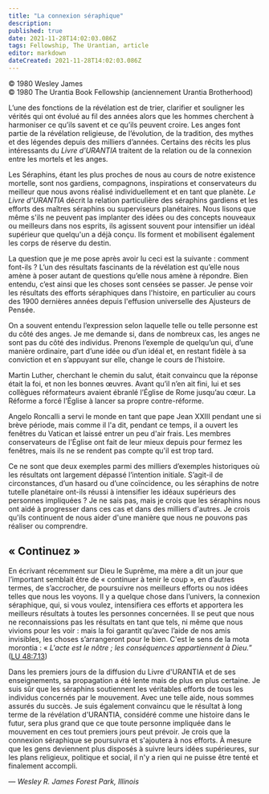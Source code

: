 ```yaml
---
title: "La connexion séraphique"
description: 
published: true
date: 2021-11-28T14:02:03.086Z
tags: Fellowship, The Urantian, article
editor: markdown
dateCreated: 2021-11-28T14:02:03.086Z
---
```


<p class="v-card v-sheet theme--light grey lighten-3 px-2">© 1980 Wesley James<br>© 1980 The Urantia Book Fellowship (anciennement Urantia Brotherhood)</p>


L’une des fonctions de la révélation est de trier, clarifier et souligner les vérités qui ont évolué au fil des années alors que les hommes cherchent à harmoniser ce qu’ils savent et ce qu’ils peuvent croire. Les anges font partie de la révélation religieuse, de l’évolution, de la tradition, des mythes et des légendes depuis des milliers d’années. Certains des récits les plus intéressants du _Livre d'URANTIA_ traitent de la relation ou de la connexion entre les mortels et les anges.

Les Séraphins, étant les plus proches de nous au cours de notre existence mortelle, sont nos gardiens, compagnons, inspirations et conservateurs du meilleur que nous avons réalisé individuellement et en tant que planète. _Le Livre d'URANTIA_ décrit la relation particulière des séraphins gardiens et les efforts des maîtres séraphins ou superviseurs planétaires. Nous lisons que même s'ils ne peuvent pas implanter des idées ou des concepts nouveaux ou meilleurs dans nos esprits, ils agissent souvent pour intensifier un idéal supérieur que quelqu'un a déjà conçu. Ils forment et mobilisent également les corps de réserve du destin.

La question que je me pose après avoir lu ceci est la suivante : comment font-ils ? L’un des résultats fascinants de la révélation est qu’elle nous amène à poser autant de questions qu’elle nous amène à répondre. Bien entendu, c’est ainsi que les choses sont censées se passer. Je pense voir les résultats des efforts séraphiques dans l'histoire, en particulier au cours des 1900 dernières années depuis l'effusion universelle des Ajusteurs de Pensée.

On a souvent entendu l’expression selon laquelle telle ou telle personne est du côté des anges. Je me demande si, dans de nombreux cas, les anges ne sont pas du côté des individus. Prenons l’exemple de quelqu’un qui, d’une manière ordinaire, part d’une idée ou d’un idéal et, en restant fidèle à sa conviction et en s’appuyant sur elle, change le cours de l’histoire.

Martin Luther, cherchant le chemin du salut, était convaincu que la réponse était la foi, et non les bonnes œuvres. Avant qu’il n’en ait fini, lui et ses collègues réformateurs avaient ébranlé l’Église de Rome jusqu’au cœur. La Réforme a forcé l’Église à lancer sa propre contre-réforme.

Angelo Roncalli a servi le monde en tant que pape Jean XXIII pendant une si brève période, mais comme il l'a dit, pendant ce temps, il a ouvert les fenêtres du Vatican et laissé entrer un peu d'air frais. Les membres conservateurs de l'Église ont fait de leur mieux depuis pour fermez les fenêtres, mais ils ne se rendent pas compte qu'il est trop tard.

Ce ne sont que deux exemples parmi des milliers d’exemples historiques où les résultats ont largement dépassé l’intention initiale. S’agit-il de circonstances, d’un hasard ou d’une coïncidence, ou les séraphins de notre tutelle planétaire ont-ils réussi à intensifier les idéaux supérieurs des personnes impliquées ? Je ne sais pas, mais je crois que les séraphins nous ont aidé à progresser dans ces cas et dans des milliers d'autres. Je crois qu'ils continuent de nous aider d'une manière que nous ne pouvons pas réaliser ou comprendre.

## « Continuez »

En écrivant récemment sur Dieu le Suprême, ma mère a dit un jour que l’important semblait être de « continuer à tenir le coup », en d’autres termes, de s’accrocher, de poursuivre nos meilleurs efforts ou nos idées telles que nous les voyons. Il y a quelque chose dans l’univers, la connexion séraphique, qui, si vous voulez, intensifiera ces efforts et apportera les meilleurs résultats à toutes les personnes concernées. Il se peut que nous ne reconnaissions pas les résultats en tant que tels, ni même que nous vivions pour les voir : mais la foi garantit qu’avec l’aide de nos amis invisibles, les choses s’arrangeront pour le bien. C'est le sens de la mota morontia : « _L'acte est le nôtre ; les conséquences appartiennent à Dieu._” ([LU 48:7.13](/fr/The_Urantia_Book/48#p7_13))

Dans les premiers jours de la diffusion du Livre d'URANTIA et de ses enseignements, sa propagation a été lente mais de plus en plus certaine. Je suis sûr que les séraphins soutiennent les véritables efforts de tous les individus concernés par le mouvement. Avec une telle aide, nous sommes assurés du succès. Je suis également convaincu que le résultat à long terme de la révélation d'URANTIA, considéré comme une histoire dans le futur, sera plus grand que ce que toute personne impliquée dans le mouvement en ces tout premiers jours peut prévoir. Je crois que la connexion séraphique se poursuivra et s'ajoutera à nos efforts. À mesure que les gens deviennent plus disposés à suivre leurs idées supérieures, sur les plans religieux, politique et social, il n'y a rien qui ne puisse être tenté et finalement accompli.

— _Wesley R. James_
_Forest Park, Illinois_

